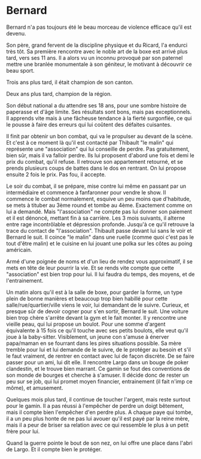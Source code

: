 # Bernard

Bernard n'a pas toujours été le beau morceau de violence efficace qu'il est devenu. 

Son père, grand fervent de la discipline physique et du Ricard, l'a endurci très tôt. Sa première rencontre avec le noble art de la boxe est arrivé plus tard, vers ses 11 ans. 
Il a alors vu un inconnu provoqué par son paternel mettre une branlée monumentale à son géniteur, le motivant à découvrir ce beau sport. 

Trois ans plus tard, il était champion de son canton.

Deux ans plus tard, champion de la région.

Son début national a du attendre ses 18 ans, pour une sombre histoire de paperasse et d'âge limite.
Ses résultats sont bons, mais pas exceptionnels. Il apprends vite mais à une fâcheuse tendance à la fierté surgonflée, ce qui le pousse à faire des erreurs qui lui coûtent des défaites cuisantes.

Il finit par obtenir un bon combat, qui va le propulser au devant de la scène. Et c'est à ce moment là qu'il est contacté par Thibault "le malin" qui représente une "association" qui lui conseille de perdre. Pas gratuitement, bien sûr, mais il va falloir perdre. Ils lui proposent d'abord une fois et demi le prix du combat, qu'il refuse. Il retrouve son appartement retourné, et se prends plusieurs coups de battes dans le dos en rentrant. On lui propose ensuite 2 fois le prix. Pas fou, il accepte.

Le soir du combat, il se prépare, mise contre lui même en passant par un intermédiaire et commence à fanfaronner pour vendre le show.
Il commence le combat normalement, esquive un peu moins que d'habitude, se mets à tituber au 3ème round et tombe au 4ème. Exactement comme on lui a demandé.
Mais "l'association" ne compte pas lui donner son paiement et il est dénoncé, mettant fin à sa carrière. 
Les 3 mois suivants, il alterne entre rage incontrôlable et dépression profonde. Jusqu'à ce qu'il retrouve la trace du contact de "l'association". Thibault passe devant lui sans le voir et Bernard le suit. Il coince "le malin" dans une ruelle (comme quoi c'est pas le tout d'être malin) et le cuisine en lui jouant une polka sur les côtes au poing américain.

Armé d'une poignée de noms et d'un lieu de rendez vous approximatif, il se mets en tête de leur pourrir la vie. Et se rends vite compte que cette "association" est bien trop pour lui. Il lui faudra du temps, des moyens, et de l'entrainement.

Un matin alors qu'il est à la salle de boxe, pour garder la forme, un type plein de bonne manières et beaucoup trop bien habillé pour cette salle/rue/quartier/ville viens le voir, lui demandant de le suivre. Curieux, et presque sûr de devoir cogner pour s'en sortir, Bernard le suit. Une voiture bien trop chère s'arrête devant la gym et le fait monter. 
Il y rencontre une vieille peau, qui lui propose un boulot. Pour une somme d'argent équivalente à 15 fois ce qu'il touche avec ses petits boulots, elle veut qu'il joue à la baby-sitter. Visiblement, un jeune con s'amuse à énerver papa/maman en se fourrant dans les pires situations possible. Sa mère tremble pour lui et lui demande de le suivre, de le protéger au besoin et s'il le faut vraiment, de rentrer en contact avec lui de façon discrète. De se faire passer pour un ami, lui dit elle.
Il rencontre Largo dans un bouge de poker clandestin, et le trouve bien marrant. Ce gamin se fout des conventions de son monde de bourges et cherche à s'amuser. Il décide donc de rester un peu sur se job, qui lui promet moyen financier, entrainement (il fait n'imp ce môme), et amusement.


Quelques mois plus tard, il continue de toucher l'argent, mais reste surtout pour le gamin. Il a pas réussi à l'empêcher de perdre un doigt bêtement, mais il compte bien l'empêcher d'en perdre plus. A chaque paye qui tombe, il a un peu plus honte de ne pas lui avouer qu'il est payé par la reine mère, mais il a peur de briser sa relation avec ce qui ressemble le plus à un petit frère pour lui.

Quand la guerre pointe le bout de son nez, on lui offre une place dans l'abri de Largo. Et il compte bien le protéger.